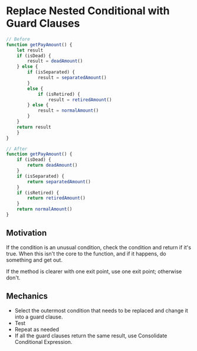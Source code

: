 # Replace Nested Conditional with Guard Clauses

```javascript
// Before
function getPayAmount() {
    let result
    if (isDead) {
        result = deadAmount()
    } else {
        if (isSeparated) {
            result = separatedAmount()
        } 
        else {
            if (isRetired) {
                result = retiredAmount()
        } else {
            result = normalAmount()
        }
    }
    return result
    }
}

// After
function getPayAmount() {
    if (isDead) {
        return deadAmount()
    }
    if (isSeparated) {
        return separatedAmount()
    }
    if (isRetired) {
        return retiredAmount()
    }
    return normalAmount()
}
```

## Motivation

If the condition is an unusual condition, check the condition and return if it's true. 
When this isn't the core to the function, and if it happens, do something and get out.

If the method is clearer with one exit point, use one exit point; otherwise don't.

## Mechanics

- Select the outermost condition that needs to be replaced and change it into a guard clause.
- Test
- Repeat as needed
- If all the guard clauses return the same result, use Consolidate Conditional Expression.